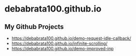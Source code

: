 # debabrata100.github.io

## My Github Projects

- https://debabrata100.github.io/demo-request-idle-callback/
- https://debabrata100.github.io/infinite-scrolling/
- https://debabrata100.github.io/demo-improved-inp
